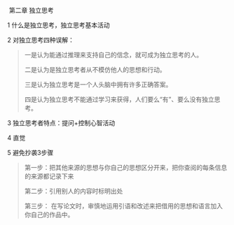 



​                                     第二章 独立思考

1 什么是独立思考，独立思考基本活动

2 对独立思考四种误解：

> 一是认为能通过推理来支持自己的信念，就可成为独立思考的人。
>
> 二是认为是独立思考者从不模仿他人的思想和行动。
>
> 三是认为独立思考是一个人头脑中拥有许多正确答案。
>
> 四是认为独立思考不能通过学习来获得，人们要么“有”、要么没有独立思考。

3 独立思考者特点：提问+控制心智活动

4 直觉

5 避免抄袭3步骤

> 第一步：把其他来源的思想与你自己的思想区分开来，把你查阅的每条信息的来源都记录下来
>
> 第二步：引用别人的内容时标明出处
>
> 第三步： 在写论文时，审慎地运用引语和改述来把借用的思想和语言加入你自己的作品中。


